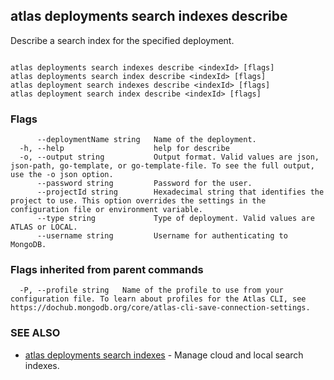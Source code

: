## atlas deployments search indexes describe

Describe a search index for the specified deployment.



```

atlas deployments search indexes describe <indexId> [flags]
atlas deployments search index describe <indexId> [flags]
atlas deployment search indexes describe <indexId> [flags]
atlas deployment search index describe <indexId> [flags]
```



### Flags

```
      --deploymentName string   Name of the deployment.
  -h, --help                    help for describe
  -o, --output string           Output format. Valid values are json, json-path, go-template, or go-template-file. To see the full output, use the -o json option.
      --password string         Password for the user.
      --projectId string        Hexadecimal string that identifies the project to use. This option overrides the settings in the configuration file or environment variable.
      --type string             Type of deployment. Valid values are ATLAS or LOCAL.
      --username string         Username for authenticating to MongoDB.

```


### Flags inherited from parent commands

```
  -P, --profile string   Name of the profile to use from your configuration file. To learn about profiles for the Atlas CLI, see https://dochub.mongodb.org/core/atlas-cli-save-connection-settings.

```

### SEE ALSO


* [atlas deployments search indexes](atlas_deployments_search_indexes.md)	- Manage cloud and local search indexes.



